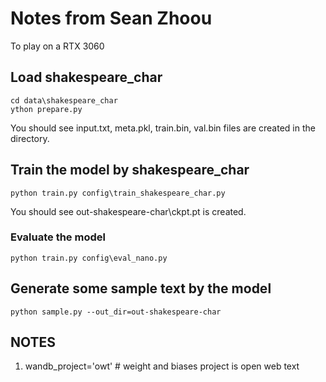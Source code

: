 # Notes from Sean Zhoou

To play on a RTX 3060
## Load shakespeare_char
```commandline
cd data\shakespeare_char
ython prepare.py 
```
You should see input.txt, meta.pkl, train.bin, val.bin files are created in the directory.
## Train the model by shakespeare_char
```commandline
python train.py config\train_shakespeare_char.py
```
You should see out-shakespeare-char\ckpt.pt is created.
### Evaluate the model
```commandline
python train.py config\eval_nano.py
```
## Generate some sample text by the model
```commandline
python sample.py --out_dir=out-shakespeare-char
```

## NOTES
1. wandb_project='owt' # weight and biases project is open web text